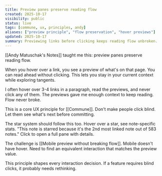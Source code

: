 ```yaml
---
title: Preview panes preserve reading flow
created: 2025-10-17
visibility: public
status: live
tags: [commune, ux, principles, andy]
aliases: ["preview principle", "flow preservation", "hover previews"]
updated: 2025-10-17
summary: Previewing links before clicking keeps reading flow unbroken. You can peek ahead without committing to navigation.
---
```


[[Andy Matuschak's Notes]] taught me this: preview panes preserve reading flow.

When you hover over a link, you see a preview of what's on that page. You can read ahead without clicking. This lets you stay in your current context while exploring tangents.

I often hover over 3-4 links in a paragraph, read the previews, and never click any of them. The previews gave me enough context to keep reading. Flow never broke.

This is a core UX principle for [[Commune]]. Don't make people click blind. Let them see what's next before committing.

The star system should follow this too. Hover over a star, see note-specific stats. "This note is starred because it's the 2nd most linked note out of 583 notes." Click to open a full pane with details.

The challenge is [[Mobile preview without breaking flow]]. Mobile doesn't have hover. Need to find an equivalent interaction that matches the preview value.

This principle shapes every interaction decision. If a feature requires blind clicks, it probably needs rethinking.
